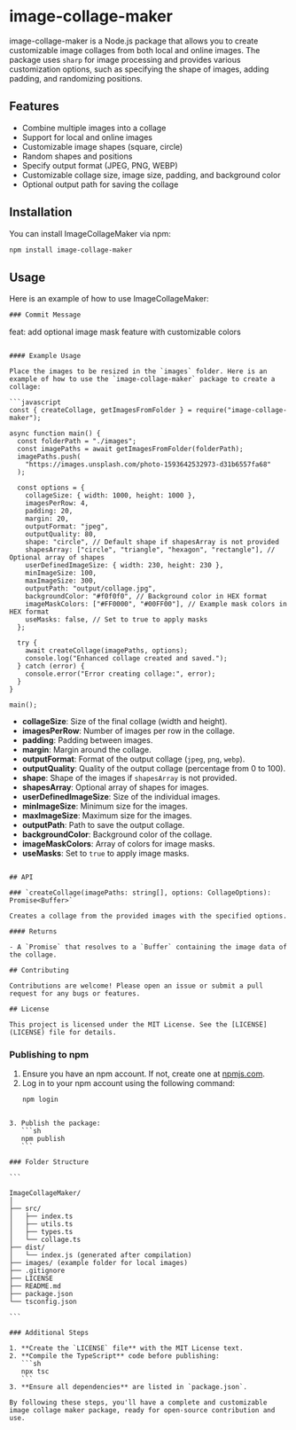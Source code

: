# image-collage-maker

image-collage-maker is a Node.js package that allows you to create customizable image collages from both local and online images. The package uses `sharp` for image processing and provides various customization options, such as specifying the shape of images, adding padding, and randomizing positions.

## Features

- Combine multiple images into a collage
- Support for local and online images
- Customizable image shapes (square, circle)
- Random shapes and positions
- Specify output format (JPEG, PNG, WEBP)
- Customizable collage size, image size, padding, and background color
- Optional output path for saving the collage

## Installation

You can install ImageCollageMaker via npm:

```sh
npm install image-collage-maker
```

## Usage

Here is an example of how to use ImageCollageMaker:

```typescript
### Commit Message
```

feat: add optional image mask feature with customizable colors

````

#### Example Usage

Place the images to be resized in the `images` folder. Here is an example of how to use the `image-collage-maker` package to create a collage:

```javascript
const { createCollage, getImagesFromFolder } = require("image-collage-maker");

async function main() {
  const folderPath = "./images";
  const imagePaths = await getImagesFromFolder(folderPath);
  imagePaths.push(
    "https://images.unsplash.com/photo-1593642532973-d31b6557fa68"
  );

  const options = {
    collageSize: { width: 1000, height: 1000 },
    imagesPerRow: 4,
    padding: 20,
    margin: 20,
    outputFormat: "jpeg",
    outputQuality: 80,
    shape: "circle", // Default shape if shapesArray is not provided
    shapesArray: ["circle", "triangle", "hexagon", "rectangle"], // Optional array of shapes
    userDefinedImageSize: { width: 230, height: 230 },
    minImageSize: 100,
    maxImageSize: 300,
    outputPath: "output/collage.jpg",
    backgroundColor: "#f0f0f0", // Background color in HEX format
    imageMaskColors: ["#FF0000", "#00FF00"], // Example mask colors in HEX format
    useMasks: false, // Set to true to apply masks
  };

  try {
    await createCollage(imagePaths, options);
    console.log("Enhanced collage created and saved.");
  } catch (error) {
    console.error("Error creating collage:", error);
  }
}

main();
````

- **collageSize**: Size of the final collage (width and height).
- **imagesPerRow**: Number of images per row in the collage.
- **padding**: Padding between images.
- **margin**: Margin around the collage.
- **outputFormat**: Format of the output collage (`jpeg`, `png`, `webp`).
- **outputQuality**: Quality of the output collage (percentage from 0 to 100).
- **shape**: Shape of the images if `shapesArray` is not provided.
- **shapesArray**: Optional array of shapes for images.
- **userDefinedImageSize**: Size of the individual images.
- **minImageSize**: Minimum size for the images.
- **maxImageSize**: Maximum size for the images.
- **outputPath**: Path to save the output collage.
- **backgroundColor**: Background color of the collage.
- **imageMaskColors**: Array of colors for image masks.
- **useMasks**: Set to `true` to apply image masks.

```

## API

### `createCollage(imagePaths: string[], options: CollageOptions): Promise<Buffer>`

Creates a collage from the provided images with the specified options.

#### Returns

- A `Promise` that resolves to a `Buffer` containing the image data of the collage.

## Contributing

Contributions are welcome! Please open an issue or submit a pull request for any bugs or features.

## License

This project is licensed under the MIT License. See the [LICENSE](LICENSE) file for details.

```

### Publishing to npm

1. Ensure you have an npm account. If not, create one at [npmjs.com](https://www.npmjs.com/).
2. Log in to your npm account using the following command:
   ```sh
   npm login
   ```

````

3. Publish the package:
   ```sh
   npm publish
   ```

### Folder Structure

```

ImageCollageMaker/
│
├── src/
│   ├── index.ts
│   ├── utils.ts
│   ├── types.ts
│   └── collage.ts
├── dist/
│   └── index.js (generated after compilation)
├── images/ (example folder for local images)
├── .gitignore
├── LICENSE
├── README.md
├── package.json
└── tsconfig.json

```

### Additional Steps

1. **Create the `LICENSE` file** with the MIT License text.
2. **Compile the TypeScript** code before publishing:
   ```sh
   npx tsc
   ```
3. **Ensure all dependencies** are listed in `package.json`.

By following these steps, you'll have a complete and customizable image collage maker package, ready for open-source contribution and use.
````
